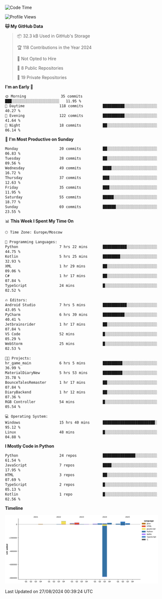<!--START_SECTION:waka-->
![Code Time](http://img.shields.io/badge/Code%20Time-483%20hrs%209%20mins-blue)

![Profile Views](http://img.shields.io/badge/Profile%20Views-7-blue)

**🐱 My GitHub Data** 

> 📦 32.3 kB Used in GitHub's Storage 
 > 
> 🏆 118 Contributions in the Year 2024
 > 
> 🚫 Not Opted to Hire
 > 
> 📜 8 Public Repositories 
 > 
> 🔑 19 Private Repositories 
 > 
**I'm an Early 🐤** 

```text
🌞 Morning                35 commits          ███░░░░░░░░░░░░░░░░░░░░░░   11.95 % 
🌆 Daytime                118 commits         ██████████░░░░░░░░░░░░░░░   40.27 % 
🌃 Evening                122 commits         ██████████░░░░░░░░░░░░░░░   41.64 % 
🌙 Night                  18 commits          ██░░░░░░░░░░░░░░░░░░░░░░░   06.14 % 
```
📅 **I'm Most Productive on Sunday** 

```text
Monday                   20 commits          ██░░░░░░░░░░░░░░░░░░░░░░░   06.83 % 
Tuesday                  28 commits          ██░░░░░░░░░░░░░░░░░░░░░░░   09.56 % 
Wednesday                49 commits          ████░░░░░░░░░░░░░░░░░░░░░   16.72 % 
Thursday                 37 commits          ███░░░░░░░░░░░░░░░░░░░░░░   12.63 % 
Friday                   35 commits          ███░░░░░░░░░░░░░░░░░░░░░░   11.95 % 
Saturday                 55 commits          █████░░░░░░░░░░░░░░░░░░░░   18.77 % 
Sunday                   69 commits          ██████░░░░░░░░░░░░░░░░░░░   23.55 % 
```


📊 **This Week I Spent My Time On** 

```text
🕑︎ Time Zone: Europe/Moscow

💬 Programming Languages: 
Python                   7 hrs 22 mins       ███████████░░░░░░░░░░░░░░   44.75 % 
Kotlin                   5 hrs 25 mins       ████████░░░░░░░░░░░░░░░░░   32.93 % 
XML                      1 hr 29 mins        ██░░░░░░░░░░░░░░░░░░░░░░░   09.06 % 
C#                       1 hr 17 mins        ██░░░░░░░░░░░░░░░░░░░░░░░   07.84 % 
TypeScript               24 mins             █░░░░░░░░░░░░░░░░░░░░░░░░   02.52 % 

🔥 Editors: 
Android Studio           7 hrs 5 mins        ███████████░░░░░░░░░░░░░░   43.05 % 
PyCharm                  6 hrs 39 mins       ██████████░░░░░░░░░░░░░░░   40.41 % 
Jetbrainsrider           1 hr 17 mins        ██░░░░░░░░░░░░░░░░░░░░░░░   07.84 % 
VS Code                  52 mins             █░░░░░░░░░░░░░░░░░░░░░░░░   05.29 % 
WebStorm                 25 mins             █░░░░░░░░░░░░░░░░░░░░░░░░   02.53 % 

🐱‍💻 Projects: 
hr_game_main             6 hrs 5 mins        █████████░░░░░░░░░░░░░░░░   36.99 % 
MaterialDiaryNew         5 hrs 53 mins       █████████░░░░░░░░░░░░░░░░   35.78 % 
BounceTalesRemaster      1 hr 17 mins        ██░░░░░░░░░░░░░░░░░░░░░░░   07.84 % 
DiaryBackend             1 hr 12 mins        ██░░░░░░░░░░░░░░░░░░░░░░░   07.36 % 
RGB Controller           54 mins             █░░░░░░░░░░░░░░░░░░░░░░░░   05.54 % 

💻 Operating System: 
Windows                  15 hrs 40 mins      ████████████████████████░   95.12 % 
Linux                    48 mins             █░░░░░░░░░░░░░░░░░░░░░░░░   04.88 % 
```

**I Mostly Code in Python** 

```text
Python                   24 repos            ███████████████░░░░░░░░░░   61.54 % 
JavaScript               7 repos             ████░░░░░░░░░░░░░░░░░░░░░   17.95 % 
HTML                     3 repos             ██░░░░░░░░░░░░░░░░░░░░░░░   07.69 % 
TypeScript               2 repos             █░░░░░░░░░░░░░░░░░░░░░░░░   05.13 % 
Kotlin                   1 repo              █░░░░░░░░░░░░░░░░░░░░░░░░   02.56 % 
```



**Timeline**

![Lines of Code chart](https://raw.githubusercontent.com/adlemx/adlemx/main/assets/bar_graph.png)


 Last Updated on 27/08/2024 00:39:24 UTC
<!--END_SECTION:waka-->
